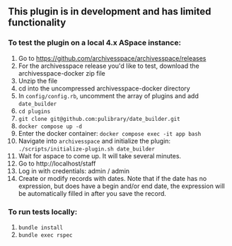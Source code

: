 ## This plugin is in development and has limited functionality

### To test the plugin on a local 4.x ASpace instance:

1. Go to https://github.com/archivesspace/archivesspace/releases
1. For the archivesspace release you'd like to test, download the archivesspace-docker zip file
1. Unzip the file
1. cd into the uncompressed archivesspace-docker directory
1. In `config/config.rb`, uncomment the array of plugins and add `date_builder`
1. `cd plugins`
1. `git clone git@github.com:pulibrary/date_builder.git`
1. `docker compose up -d`
1. Enter the docker container: `docker compose exec -it app bash`
1. Navigate into `archivesspace` and initialize the plugin: `./scripts/initialize-plugin.sh date_builder`
1. Wait for aspace to come up.  It will take several minutes.
1. Go to http://localhost/staff
1. Log in with credentials: admin / admin
1. Create or modify records with dates.  Note that if the date has no expression, but does have a begin and/or end date, the expression will be automatically filled in after you save the record.

### To run tests locally:

1. `bundle install`
1. `bundle exec rspec`
